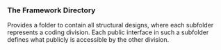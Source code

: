 ### The Framework Directory
Provides a folder to contain all structural designs, where each subfolder represents a coding division.
Each public interface in such a subfolder defines what publicly is accessible by the other division.